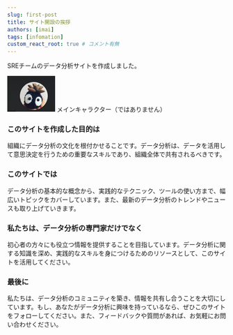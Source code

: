 ```yaml
---
slug: first-post
title: サイト開設の挨拶
authors: [imai]
tags: [infomation]
custom_react_root: true # コメント有無
---
```


SREチームのデータ分析サイトを作成しました。

![データ分析](./dataanalytics.png)
メインキャラクター（ではありません）

### このサイトを作成した目的は

組織にデータ分析の文化を根付かせることです。データ分析は、データを活用して意思決定を行うための重要なスキルであり、組織全体で共有されるべきです。

### このサイトでは

データ分析の基本的な概念から、実践的なテクニック、ツールの使い方まで、幅広いトピックをカバーしています。また、最新のデータ分析のトレンドやニュースも取り上げていきます。

### 私たちは、データ分析の専門家だけでなく

初心者の方々にも役立つ情報を提供することを目指しています。データ分析に関する知識を深め、実践的なスキルを身につけるためのリソースとして、このサイトを活用してください。

### 最後に

私たちは、データ分析のコミュニティを築き、情報を共有し合うことを大切にしています。もし、あなたがデータ分析に興味を持っているなら、ぜひこのサイトをフォローしてください。また、フィードバックや質問があれば、お気軽にお問い合わせください。

<DisqusComments />
